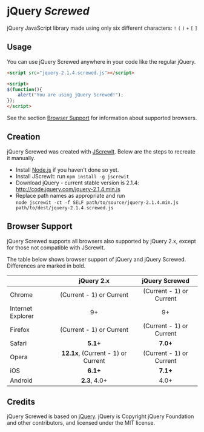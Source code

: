 jQuery *Screwed*
================

jQuery JavaScript library made using only six different characters: `!` `(` `)` `+` `[` `]`

Usage
-----

You can use jQuery Screwed anywhere in your code like the regular jQuery.

```html
<script src="jquery-2.1.4.screwed.js"></script>
```

```html
<script>
$(function(){
    alert("You are using jQuery Screwed!");
});
</script>
```

See the section [Browser Support](#browser-support) for information about supported browsers.

Creation
--------

jQuery Screwed was created with [JScrewIt](https://github.com/fasttime/JScrewIt).
Below are the steps to recreate it manually.

* Install [Node.js](http://nodejs.org) if you haven't done so yet.
* Install JScrewIt: run `npm install -g jscrewit`
* Download jQuery - current stable version is 2.1.4: http://code.jquery.com/jquery-2.1.4.min.js
* Replace path names as appropriate and run<br>
  `node jscrewit -ct -f SELF path/to/source/jquery-2.1.4.min.js
  path/to/dest/jquery-2.1.4.screwed.js`

Browser Support
---------------

jQuery Screwed supports all browsers also supported by jQuery 2.x, except for those not compatible
with JScrewIt.

The table below shows browser support of jQuery and jQuery Screwed.
Differences are marked in bold.

|                   |              jQuery 2.x             |      jQuery Screwed      |
|-------------------|:-----------------------------------:|:------------------------:|
| Chrome            |       (Current - 1) or Current      | (Current - 1) or Current |
| Internet Explorer |                  9+                 |            9+            |
| Firefox           |       (Current - 1) or Current      | (Current - 1) or Current |
| Safari            |               **5.1+**              |         **7.0+**         |
| Opera             | **12.1x**, (Current - 1) or Current | (Current - 1) or Current |
| iOS               |               **6.1+**              |         **7.1+**         |
| Android           |            **2.3**, 4.0+            |           4.0+           |

Credits
-------

jQuery Screwed is based on [jQuery](https://github.com/jquery/jquery).
jQuery is Copyright jQuery Foundation and other contributors, and licensed under the MIT license.

